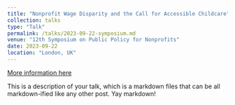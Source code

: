 ```yaml
---
title: "Nonprofit Wage Disparity and the Call for Accessible Childcare""
collection: talks
type: "Talk"
permalink: /talks/2023-09-22-symposium.md
venue: "12th Symposium on Public Policy for Nonprofits"
date: 2023-09-22
location: "London, UK"
---
```


[More information here](http://example2.com)

This is a description of your talk, which is a markdown files that can be all markdown-ified like any other post. Yay markdown!
